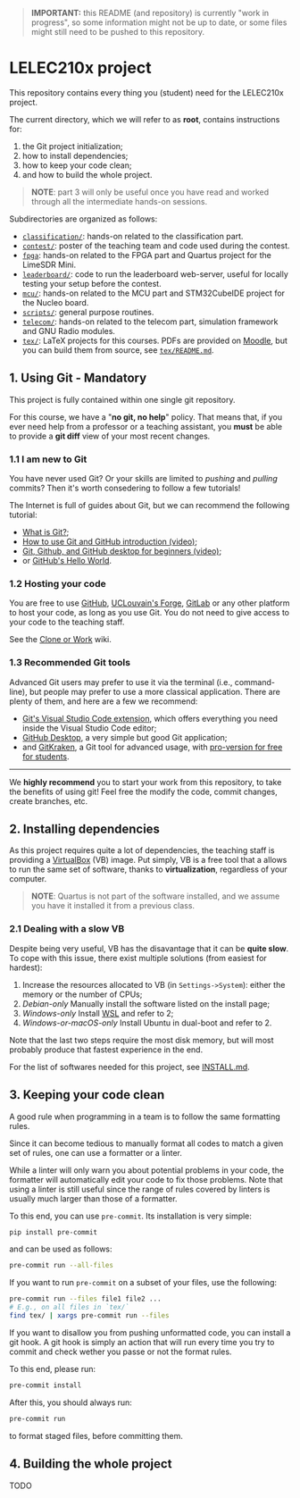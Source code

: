 > **IMPORTANT:** this README (and repository) is currently "work in progress",
> so some information might not be up to date, or some files might still need
> to be pushed to this repository.

# LELEC210x project

This repository contains every thing you (student) need for the LELEC210x project.

The current directory, which we will refer to as **root**, contains instructions for:

1. the Git project initialization;
2. how to install dependencies;
3. how to keep your code clean;
4. and how to build the whole project.

> **NOTE**: part 3 will only be useful once you have read and worked through all
> the intermediate hands-on sessions.

Subdirectories are organized as follows:

- [`classification/`](classification/):
  hands-on related to the classification part.
- [`contest/`](contest/):
  poster of the teaching team and code used during the contest.
- [`fpga`](fpga/):
  hands-on related to the FPGA part and Quartus project for the LimeSDR Mini.
- [`leaderboard/`](leaderboard/):
  code to run the leaderboard web-server, useful for locally testing your
  setup before the contest.
- [`mcu/`](mcu/):
  hands-on related to the MCU part and STM32CubeIDE project for the Nucleo board.
- [`scripts/`](scripts/): general purpose routines.
- [`telecom/`](telecom/): hands-on related to the telecom part,
  simulation framework and GNU Radio modules.
- [`tex/`](tex/): LaTeX projects for this courses.
  PDFs are provided on [Moodle](https://moodle.uclouvain.be/course/view.php?id=4829),
  but you can build them from source, see [`tex/README.md`](tex/README.md).

## 1. Using Git - Mandatory

This project is fully contained within one single git repository.

For this course, we have a "**no git, no help**" policy.
That means that, if you ever need help from a professor or a teaching assistant,
you **must** be able to provide a **git diff** view of your most recent changes.

### 1.1 I am new to Git

You have never used Git? Or your skills are limited to _pushing_ and _pulling_
commits? Then it's worth consedering to follow a few tutorials!

The Internet is full of guides about Git, but we can recommend the following tutorial:

- [What is Git?](https://git-scm.com/book/en/v2/Getting-Started-What-is-Git%3F);
- [How to use Git and GitHub introduction (video)](https://www.youtube.com/watch?v=HkdAHXoRtos&ab_channel=Fireship);
- [Git, Github, and GitHub desktop for beginners (video)](https://www.youtube.com/watch?v=8Dd7KRpKeaE&ab_channel=CoderCoder);
- or [GitHub's Hello World](https://docs.github.com/en/get-started/quickstart/hello-world).

### 1.2 Hosting your code

You are free to use [GitHub](https://github.com/),
[UCLouvain's Forge](https://forge.uclouvain.be/),
[GitLab](https://about.gitlab.com/) or any other platform to host your code, as long as you use Git. You do not need to give access to your code to the teaching staff.

See the [Clone or Work](/wiki/Clone-or-Fork) wiki.

### 1.3 Recommended Git tools

Advanced Git users may prefer to use it via the terminal (i.e., command-line),
but people may prefer to use a more classical application.
There are plenty of them, and here are a few we recommend:

- [Git's Visual Studio Code extension](https://code.visualstudio.com/docs/sourcecontrol/overview),
  which offers everything you need inside the Visual Studio Code editor;
- [GitHub Desktop](https://desktop.github.com/),
  a very simple but good Git application;
- and [GitKraken](https://www.gitkraken.com/),
  a Git tool for advanced usage,
  with
  [pro-version for free for students](https://www.gitkraken.com/github-student-developer-pack).

---

We **highly recommend** you to start your work from this repository,
to take the benefits of using git!
Feel free the modify the code, commit changes, create branches, etc.

## 2. Installing dependencies

As this project requires quite a lot of dependencies, the teaching staff is
providing a [VirtualBox](https://www.virtualbox.org/) (VB) image. Put simply,
VB is a free tool that a allows to run the same set of software, thanks to
**virtualization**, regardless of your computer.

> **NOTE**: Quartus is not part of the software installed,
> and we assume you have it installed it from a previous class.

### 2.1 Dealing with a slow VB

Despite being very useful, VB has the disavantage that it can be **quite slow**.
To cope with this issue, there exist multiple solutions (from easiest for hardest):

1. Increase the resources allocated to VB (in `Settings->System`): either the
   memory or the number of CPUs;
2. _Debian-only_ Manually install the software listed on the install page;
3. _Windows-only_ Install [WSL](https://learn.microsoft.com/en-us/windows/wsl/install)
   and refer to 2;
4. _Windows-or-macOS-only_ Install Ubuntu in dual-boot and refer to 2.

Note that the last two steps require the most disk memory, but will most
probably produce that fastest experience in the end.

For the list of softwares needed for this project,
see [INSTALL.md](./INSTALL.md).

## 3. Keeping your code clean

A good rule when programming in a team is to follow the same formatting rules.

Since it can become tedious to manually format all codes to match a given set
of rules, one can use a formatter or a linter.

While a linter will only warn you about potential problems in your code,
the formatter will automatically edit your code to fix those problems.
Note that using a linter is still useful since the range of rules covered by
linters is usually much larger than those of a formatter.

To this end, you can use `pre-commit`. Its installation is very simple:

```bash
pip install pre-commit
```

and can be used as follows:

```bash
pre-commit run --all-files
```

If you want to run `pre-commit` on a subset of your files, use the following:

```bash
pre-commit run --files file1 file2 ...
# E.g., on all files in `tex/`
find tex/ | xargs pre-commit run --files
```

If you want to disallow you from pushing unformatted code,
you can install a git hook.
A git hook is simply an action that will run every time you try to commit
and check wether you passe or not the format rules.

To this end, please run:

```bash
pre-commit install
```

After this, you should always run:

```bash
pre-commit run
```

to format staged files, before committing them.

## 4. Building the whole project

TODO
